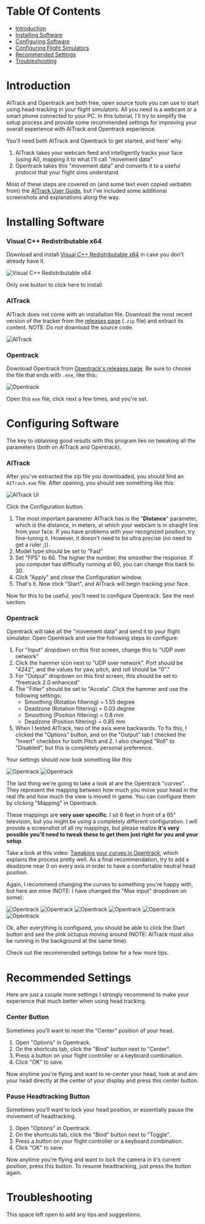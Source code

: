 # Table Of Contents

- [Introduction](#introduction)
- [Installing Software](#installing-software)
- [Configuring Software](#configuring-software)
- [Configuring Flight Simulators](#configuring-flight-simulators)
- [Recommended Settings](#recommended-settings)
- [Troubleshooting](#troubleshooting)

# Introduction

AITrack and Opentrack are both free, open source tools you can use to start using head-tracking in your flight simulators. All you need is a webcam or a smart phone connected to your PC. In this tutorial, I'll try to simplify the setup process and provide some recommended settings for improving your overall experience with AITrack and Opentrack experience.

You'll need both AITrack and Opentrack to get started, and here' why:
1. AITrack takes your webcam feed and intelligently tracks your face (using AI), mapping it to what I'll call "movement data"
2. Opentrack takes this "movement data" and converts it to a useful protocol that your flight sims understand

Most of these steps are covered on (and some text even copied verbatim from) the [AITrack User Guide](https://github.com/AIRLegend/aitrack/wiki/User-guide), but I've included some additional screenshots and explanations along the way.

# Installing Software

### Visual C++ Redistributable x64

Download and install [Visual C++ Redistributable x64](https://aka.ms/vs/16/release/vc_redist.x64.exe) in case you don't already have it.

![Visual C++ Redistributable x64](/images/visual-c-install.jpg)

Only one button to click here to install.

### AITrack

AITrack does not come with an installation file. Download the most recent version of the tracker from the [releases page](https://github.com/AIRLegend/aitracker/releases) (`.zip` file) and extract its content. NOTE: Do not download the source code.

![AITrack](/images/aitrack-link.jpg)

### Opentrack

Download Opentrack from [Opentrack's releases page](https://github.com/opentrack/opentrack/releases). Be sure to choose the file that ends with `.exe`, like this:

![Opentrack](/images/opentrack-link.jpg)

Open this `exe` file, click next a few times, and you're set.

# Configuring Software

The key to obtaining good results with this program lies on tweaking all the parameters (both on AITrack and Opentrack).

### AITrack

After you've extracted the zip file you downloaded, you should find an `AITrack.exe` file. After opening, you should see something like this:

![AITrack UI](/images/aitrack-ui.jpg)

Click the Configuration button.
1. The most important parameter AITrack has is the "**Distance**" parameter, which is the distance, in meters, at which your webcam is in straight line from your face. If you have problems with your recognized position, try fine-tuning it. However, it doesn't need to be ultra precise (no need to get a ruler ;)). 
2. Model type should be set to "Fast"
3. Set "FPS" to 60. The higher the number, the smoother the response. If you computer has difficulty running at 60, you can change this back to 30.
4. Click "Apply" and close the Configuration window.
5. That's it. Now click "Start", and AITrack will begin tracking your face.

Now for this to be useful, you'll need to configure Opentrack. See the next section.

### Opentrack

Opentrack will take all the "movement data" and send it to your flight simulator.  Open Opentrack and use the following steps to configure:

1. For "Input" dropdown on this first screen, change this to "UDP over network"
2. Click the hammer icon next to "UDP over network". Port should be "4242", and the values for yaw, pitch, and roll should be "0"."
3. For "Output" dropdown on this first screen, this should be set to "freetrack 2.0 enhanced"
4. The "Filter" should be set to "Accela". Click the hammer and use the following settings:
    - Smoothing (Rotation filtering) = 1.55 degree
    - Deadzone (Rotation filtering) = 0.03 degree
    - Smoothing (Position filtering) = 0.8 mm
    - Deadzone (Position filtering) = 0.85 mm
5. When I tested AITrack, two of the axis were backwards. To fix this, I clicked the "Options" button, and on the "Output" tab I checked the "Invert" checkbox for both Pitch and Z. I also changed "Roll" to "Disabled", but this is completely personal preference.

Your settings should now look something like this:

![Opentrack](/images/opentrack-configs.jpg)
![Opentrack](/images/opentrack-output.png)

The last thing we're going to take a look at are the Opentrack "curves". They represent the mapping between how much you move your head in the real life and how much the view is moved in game. You can configure them by clicking "Mapping" in Opentrack.

These mappings are **very user specific**. I sit 6 feet in front of a 65" television, but you might be using a completely different configuration. I will provide a screenshot of all my mappings, but please realize **it's very possible you'll need to tweak these to get them just right for you and your setup**.

Take a look at this video: [Tweaking your curves in Opentrack](https://www.youtube.com/watch?v=u0TBI7SoGkc), which explains the process pretty well. As a final recommendation, try to add a deadzone near 0 on every axis in order to have a comfortable neutral head position.

Again, I recommend changing the curves to something you're happy with, but here are mine (NOTE: I have changed the "Max input" dropdown on some):

![Opentrack](/images/opentrack-yaw.png)
![Opentrack](/images/opentrack-pitch.png)
![Opentrack](/images/opentrack-roll.png)
![Opentrack](/images/opentrack-x.png)
![Opentrack](/images/opentrack-y.png)
![Opentrack](/images/opentrack-z.png)

Ok, after everything is configured, you should be able to click the Start button and see the pink octupus moving around (NOTE: AITrack must also be running in the background at the same time).

Check out the recommended settings below for a few more tips.

# Recommended Settings

Here are just a couple more settings I strongly recommend to make your experience that much better when using head tracking.

### Center Button

Sometimes you'll want to reset the "Center" position of your head. 

1. Open "Options" in Opentrack.
2. On the shortcuts tab, click the "Bind" button next to "Center".
3. Press a button on your flight controller or a keyboard combination.
4. Click "OK" to save.

Now anytime you're flying and want to re-center your head, look at and aim your head directly at the center of your display and press this center button.

### Pause Headtracking Button

Sometimes you'll want to lock your head position, or essentially pause the movement of headtracking. 

1. Open "Options" in Opentrack.
2. On the shortcuts tab, click the "Bind" button next to "Toggle".
3. Press a button on your flight controller or a keyboard combination.
4. Click "OK" to save.

Now anytime you're flying and want to lock the camera in it's current position, press this button. To resume headtracking, just press the button again.

# Troubleshooting

This space left open to add any tips and suggestions.
